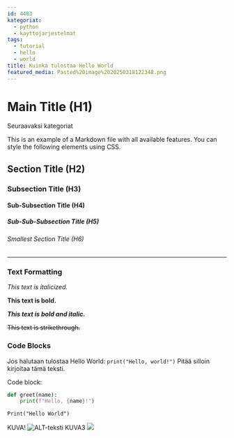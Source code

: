 ```yaml
---
id: 4483
kategoriat:
  - python
  - kayttojarjestelmat
tags:
  - tutorial
  - hello
  - world
title: Kuinka tulostaa Hello World
featured_media: Pasted%20image%2020250318122348.png
---
```


# Main Title (H1)

Seuraavaksi kategoriat

This is an example of a Markdown file with all available features. You can style the following elements using CSS.

## Section Title (H2)

### Subsection Title (H3)

#### Sub-Subsection Title (H4)

##### Sub-Sub-Subsection Title (H5)

###### Smallest Section Title (H6)

---

### Text Formatting

*This text is italicized.*

**This text is bold.**

***This text is bold and italic.***

~~This text is strikethrough.~~

### Code Blocks

Jos halutaan tulostaa Hello World: `print("Hello, world!")` Pitää silloin kirjoitaa tämä teksti.

Code block:

```python
def greet(name):
    print(f"Hello, {name}!")

```

```
Print("Hello World")
```

KUVA!
![ALT-teksti](https://datahavu.fi/wp-content/uploads/2025/03/Pasted-image-20250314104414.png)
KUVA3
![](Pasted%20image%2020250318135826.png)